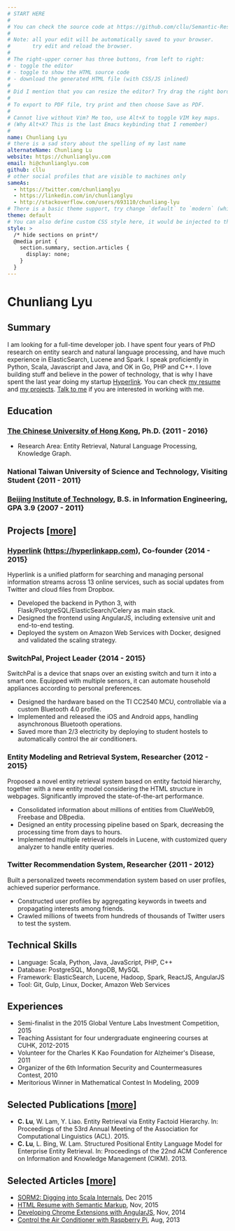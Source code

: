 ```yaml
---
# START HERE
#
# You can check the source code at https://github.com/cllu/Semantic-Resume
#
# Note: all your edit will be automatically saved to your browser.
#       try edit and reload the browser.
#
# The right-upper corner has three buttons, from left to right:
# - toggle the editor
# - toggle to show the HTML source code
# - download the generated HTML file (with CSS/JS inlined)
#
# Did I mention that you can resize the editor? Try drag the right border of the editor.
#
# To export to PDF file, try print and then choose Save as PDF.
#
# Cannot live without Vim? Me too, use Alt+X to toggle VIM key maps.
# (Why Alt+X? This is the last Emacs keybinding that I remember)
#
name: Chunliang Lyu
# there is a sad story about the spelling of my last name
alternateName: Chunliang Lu
website: https://chunlianglyu.com
email: hi@chunlianglyu.com
github: cllu
# other social profiles that are visible to machines only
sameAs:
  - https://twitter.com/chunlianglyu
  - https://linkedin.com/in/chunlianglyu
  - http://stackoverflow.com/users/693110/chunliang-lyu
# There is a basic theme support, try change `default` to `modern` (which is very early-stage)
theme: default
# You can also define custom CSS style here, it would be injected to the HTML
style: >
  /* hide sections on print*/
  @media print {
    section.summary, section.articles {
      display: none;
    }
  }
---
```


# Chunliang Lyu

## Summary
I am looking for a full-time developer job.
I have spent four years of PhD research on entity search and natural language processing,
  and have much experience in ElasticSearch, Lucene and Spark.
I speak proficiently in Python, Scala, Javascript and Java,
  and OK in Go, PHP and C++.
I love building stuff and believe in the power of technology,
  that is why I have spent the last year doing my startup [Hyperlink](https://hyperlinkapp.com).
You can check [my resume](https://chunlianglyu.com/resume/)
  and [my projects](https://chunlianglyu.com/projects/).
<a href="mailto:hi@chunlianglyu.com">Talk to me</a> if you are interested in working with me.

## Education

### [The Chinese University of Hong Kong], Ph.D. {2011 - 2016}
- Research Area: Entity Retrieval, Natural Language Processing, Knowledge Graph.

### National Taiwan University of Science and Technology, Visiting Student {2011 - 2011}

### [Beijing Institute of Technology], B.S. in Information Engineering, GPA 3.9 {2007 - 2011}

## Projects [[more]](https://chunlianglyu.com/projects/)

### [Hyperlink] (https://hyperlinkapp.com), Co-founder {2014 - 2015}
Hyperlink is a unified platform for searching and managing personal information streams across 13 online services, 
  such as social updates from Twitter and cloud files from Dropbox.

- Developed the backend in Python 3, with Flask/PostgreSQL/ElasticSearch/Celery as main stack.
- Designed the frontend using AngularJS, including extensive unit and end-to-end testing.
- Deployed the system on Amazon Web Services with Docker, designed and validated the scaling strategy.

### SwitchPal, Project Leader {2014 - 2015}
SwitchPal is a device that snaps over an existing switch and turn it into a smart one.
Equipped with multiple sensors,
  it can automate household appliances according to personal preferences.

- Designed the hardware based on the TI CC2540 MCU, controllable via a custom Bluetooth 4.0 profile.
- Implemented and released the iOS and Android apps, handling asynchronous Bluetooth operations.
- Saved more than 2/3 electricity by deploying to student hostels to automatically control the air conditioners.

### Entity Modeling and Retrieval System, Researcher {2012 - 2015}
Proposed a novel entity retrieval system based on entity factoid hierarchy,
  together with a new entity model considering the HTML structure in webpages.
Significantly improved the state-of-the-art performance.

- Consolidated information about millions of entities from ClueWeb09, Freebase and DBpedia.
- Designed an entity processing pipeline based on Spark, decreasing the processing time from days to hours.
- Implemented multiple retrieval models in Lucene, with customized query analyzer to handle entity queries.

### Twitter Recommendation System, Researcher {2011 - 2012}
Built a personalized tweets recommendation system based on user profiles,
  achieved superior performance.

- Constructed user profiles by aggregating keywords in tweets and propagating interests among friends.
- Crawled millions of tweets from hundreds of thousands of Twitter users to test the system.

## Technical Skills

- Language: Scala, Python, Java, JavaScript, PHP, C++
- Database: PostgreSQL, MongoDB, MySQL
- Framework: ElasticSearch, Lucene, Hadoop, Spark, ReactJS, AngularJS
- Tool: Git, Gulp, Linux, Docker, Amazon Web Services

## Experiences

- Semi-finalist in the 2015 Global Venture Labs Investment Competition, 2015
- Teaching Assistant for four undergraduate engineering courses at CUHK, 2012-2015
- Volunteer for the Charles K Kao Foundation for Alzheimer's Disease, 2011
- Organizer of the 6th Information Security and Countermeasures Contest, 2010
- Meritorious Winner in Mathematical Contest In Modeling, 2009

## Selected Publications [[more]](https://scholar.google.com.hk/citations?user=c5GAV_MAAAAJ)

- __C. Lu__, W. Lam, Y. Liao.
  Entity Retrieval via Entity Factoid Hierarchy.
  In: Proceedings of the 53rd Annual Meeting of the Association for Computational Linguistics (ACL). 2015.
- __C. Lu__, L. Bing, W. Lam.
  Structured Positional Entity Language Model for Enterprise Entity Retrieval.
  In: Proceedings of the 22nd ACM Conference on Information and Knowledge Management (CIKM). 2013.

## Selected Articles [[more]](https://chunlianglyu.com/articles/)

- [SORM2: Digging into Scala Internals](https://chunlianglyu.com/articles/sorm2/), Dec 2015
- [HTML Resume with Semantic Markup](https://chunlianglyu.com/articles/html-resume-with-semantic-markup/), Nov, 2015
- [Developing Chrome Extensions with AngularJS](https://chunlianglyu.com/articles/developing-chrome-extension-with-angularjs/), Nov, 2014
- [Control the Air Conditioner with Raspberry Pi](https://chunlianglyu.com/articles/control-air-conditioner-with-raspberry-pi/), Aug, 2013

<!--
  Markdown link definitions:
  By specify link titles as schema.org property names such as `alumniOf`,
  we mark the corresponding link text with semantic markup.
-->
[The Chinese University of Hong Kong]: https://www.cuhk.edu.hk/ (alumniOf)
[Beijing Institute of Technology]: http://www.bit.edu.cn/ (alumniOf)
[Hyperlink]: https://hyperlinkapp.com/ (worksFor)
